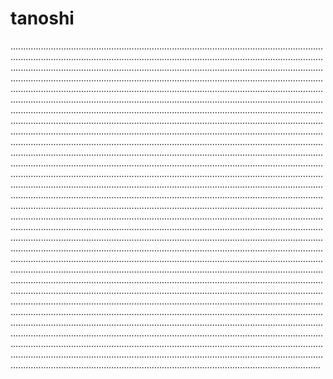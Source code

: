 # tanoshi
...................................................................................................................................................................................................................................................................................................................................................................................................................................................................................................................................................................................................................................................................................................................................................................................................................................................................................................................................................................................................................................................................................................................................................................................................................................................................................................................................................................................................................................................................................................................................................................................................................................................................................................................................................................................................................................................................................................................................................................................................................................................................................................................................................................................................................................................................................................................................................................................................................................................................................................................................................................................................................................................................................................................................................................................................................................................................................................................................................................................................................................................................................................................................................................................................................................................................................................................................................................................................................................................................................................................................................................................................................................................................................................................................................................................................................................................................................................................................................................................................